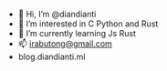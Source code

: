 - 👋 Hi, I’m @diandianti
- 👀 I’m interested in C Python and Rust
- 🌱 I’m currently learning Js Rust
- 📫 irabutong@gmail.com
-  blog.diandianti.ml
<!---
diandianti/diandianti is a ✨ special ✨ repository because its `README.md` (this file) appears on your GitHub profile.
You can click the Preview link to take a look at your changes.
--->
